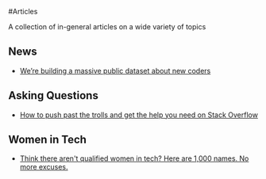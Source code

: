 #Articles

A collection of in-general articles on a wide variety of topics

## News
* [We’re building a massive public dataset about new coders](https://medium.freecodecamp.com/take-the-2017-new-coder-survey-and-help-us-build-a-massive-public-dataset-8c808cbee7eb)

## Asking Questions
* [How to push past the trolls and get the help you need on Stack Overflow](https://web.paperbot.ai/links/528845)

## Women in Tech
* [Think there aren't qualified women in tech? Here are 1,000 names. No more excuses.](https://web.paperbot.ai/links/495324)